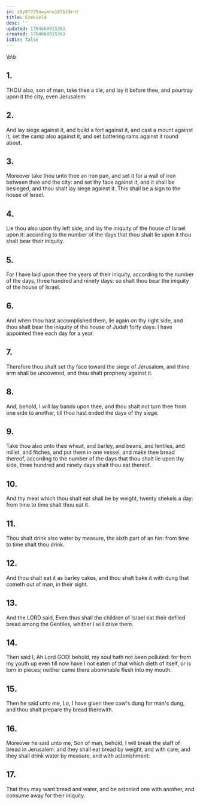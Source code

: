 ```yaml
---
id: z0y8f725owymnu1875l9rnt
title: Ezekiel4
desc: ''
updated: 1704668915363
created: 1704668915363
isDir: false
---
```

\b\b
## 1.
THOU also, son of man, take thee a tile, and lay it before thee, and pourtray upon it the city, even Jerusalem:
## 2.
And lay siege against it, and build a fort against it, and cast a mount against it; set the camp also against it, and set battering rams against it round about.
## 3.
Moreover take thou unto thee an iron pan, and set it for a wall of iron between thee and the city: and set thy face against it, and it shall be besieged, and thou shalt lay siege against it.  This shall be a sign to the house of Israel.
## 4.
Lie thou also upon thy left side, and lay the iniquity of the house of Israel upon it: according to the number of the days that thou shalt lie upon it thou shalt bear their iniquity.
## 5.
For I have laid upon thee the years of their iniquity, according to the number of the days, three hundred and ninety days: so shalt thou bear the iniquity of the house of Israel.
## 6.
And when thou hast accomplished them, lie again on thy right side, and thou shalt bear the iniquity of the house of Judah forty days: I have appointed thee each day for a year.
## 7.
Therefore thou shalt set thy face toward the siege of Jerusalem, and thine arm shall be uncovered, and thou shalt prophesy against it.
## 8.
And, behold, I will lay bands upon thee, and thou shalt not turn thee from one side to another, till thou hast ended the days of thy siege.
## 9.
Take thou also unto thee wheat, and barley, and beans, and lentiles, and millet, and fitches, and put them in one vessel, and make thee bread thereof, according to the number of the days that thou shalt lie upon thy side, three hundred and ninety days shalt thou eat thereof.
## 10.
And thy meat which thou shalt eat shall be by weight, twenty shekels a day: from time to time shalt thou eat it.
## 11.
Thou shalt drink also water by measure, the sixth part of an hin: from time to time shalt thou drink.
## 12.
And thou shalt eat it as barley cakes, and thou shalt bake it with dung that cometh out of man, in their sight.
## 13.
And the LORD said, Even thus shall the children of Israel eat their defiled bread among the Gentiles, whither I will drive them.
## 14.
Then said I, Ah Lord GOD!  behold, my soul hath not been polluted: for from my youth up even till now have I not eaten of that which dieth of itself, or is torn in pieces; neither came there abominable flesh into my mouth.
## 15.
Then he said unto me, Lo, I have given thee cow's dung for man's dung, and thou shalt prepare thy bread therewith.
## 16.
Moreover he said unto me, Son of man, behold, I will break the staff of bread in Jerusalem: and they shall eat bread by weight, and with care; and they shall drink water by measure, and with astonishment:
## 17.
That they may want bread and water, and be astonied one with another, and consume away for their iniquity.
